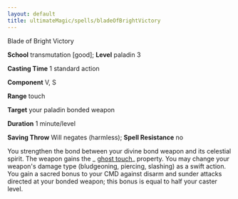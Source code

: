 ```yaml
---
layout: default
title: ultimateMagic/spells/bladeOfBrightVictory
---
```

Blade of Bright Victory

**School** transmutation [good]; **Level** paladin 3

**Casting Time** 1 standard action

**Component** V, S

**Range** touch

**Target** your paladin bonded weapon

**Duration** 1 minute/level

**Saving Throw** Will negates (harmless); **Spell Resistance** no

You strengthen the bond between your divine bond weapon and its celestial spirit. The weapon gains the _ [ghost touch](magicItems/weapons#_weapons-ghost-touch)_ property. You may change your weapon's damage type (bludgeoning, piercing, slashing) as a swift action. You gain a sacred bonus to your CMD against disarm and sunder attacks directed at your bonded weapon; this bonus is equal to half your caster level.

